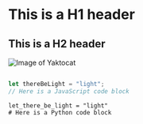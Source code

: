 # This is a H1 header
## This is a H2 header
![Image of Yaktocat](https://octodex.github.com/images/yaktocat.png)
```javascript

let thereBeLight = "light";
// Here is a JavaScript code block


```
```python3
let_there_be_light = "light"
# Here is a Python code block

```
